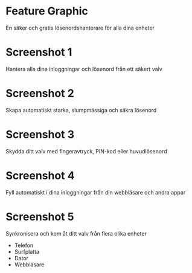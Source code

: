 # Feature Graphic

En säker och gratis lösenordshanterare för alla dina enheter

# Screenshot 1

Hantera alla dina inloggningar och lösenord från ett säkert valv

# Screenshot 2

Skapa automatiskt starka, slumpmässiga och säkra lösenord

# Screenshot 3

Skydda ditt valv med fingeravtryck, PIN-kod eller huvudlösenord

# Screenshot 4

Fyll automatiskt i dina inloggningar från din webbläsare och andra appar

# Screenshot 5

Synkronisera och kom åt ditt valv från flera olika enheter

- Telefon
- Surfplatta
- Dator
- Webbläsare
